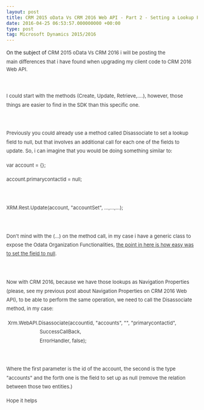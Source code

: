 ```yaml
---
layout: post
title: CRM 2015 oData Vs CRM 2016 Web API - Part 2 - Setting a Lookup Field with NULL
date: 2016-04-25 06:53:57.000000000 +00:00
type: post
tag: Microsoft Dynamics 2015/2016
---
```


<p><font size="2">On the subject of <span style="background-color:transparent;"><font color="#383838"><span style="line-height:1.8;">CRM 2015 oData Vs CRM 2016 i will be posting the main </span>differences that i have found when upgrading my client code to CRM 2016 Web API.</font></span></font></p>
<p><font size="2"><span style="background-color:transparent;"><font color="#383838"><span style="line-height:1.8;"><br /></span></font></span></font></p>
<p><font size="2"><span style="background-color:transparent;"><font color="#383838"><span style="line-height:1.8;">I could start with the methods (Create, Update, Retrieve,....), however, those things are easier to find in the SDK than this specific one.</span></font></span></font></p>
<p><font size="2"><span style="background-color:transparent;"><font color="#383838"><span style="line-height:1.8;"><br /></span></font></span></font></p>
<p><font size="2"><span style="background-color:transparent;"><font color="#383838"><span style="line-height:1.8;">Previously you could already use a method called Disassociate to set a lookup field to null, but that </span>involves<span style="line-height:1.8;"> an additional call for each one of the fields to update. So, i can imagine that you would be doing something similar to:</span></font></span></font></p>
<p><font size="2"><span style="background-color:transparent;"><font color="#383838"><span style="line-height:1.8;">var account = {};</span></font></span></font></p>
<p><font size="2"><span style="background-color:transparent;"><font color="#383838"><span style="line-height:1.8;">account.primarycontactid = null;</span></font></span></font></p>
<p><font size="2"><span style="background-color:transparent;"><font color="#383838"><span style="line-height:1.8;"><br /></span></font></span></font></p>
<p><font size="2"><span style="background-color:transparent;"><font color="#383838"><span style="line-height:1.8;">XRM.Rest.Update(account, &quot;accountSet&quot;, ...,...,...);</span></font></span></font></p>
<p><font size="2"><span style="background-color:transparent;"><font color="#383838"><span style="line-height:1.8;"><br /></span></font></span></font></p>
<p><font size="2"><span style="background-color:transparent;"><font color="#383838"><span style="line-height:1.8;">Don't mind with the (...) on the method call, in my case i have a generic class to expose the Odata Organization Functionalities, <u>the point in here is how easy was to set the field to null</u>.</span></font></span></font></p>
<p><font size="2"><span style="background-color:transparent;"><font color="#383838"><span style="line-height:1.8;"><br /></span></font></span></font></p>
<p><font size="2"><span style="background-color:transparent;"><font color="#383838"><span style="line-height:1.8;">Now with CRM 2016, because we have those lookups as Navigation Properties (please, see my previous post about Navigation Properties on CRM 2016 Web API), to be able to perform the same operation, we need to call the Disassociate method, in my case:</span></font></span></font></p>
<p></p>
<p><font size="2"><span style="background-color:transparent;"><font color="#383838"><span style="line-height:1.8;"><span> Xrm.WebAPI.Disassociate(accountid, &quot;accounts&quot;, &quot;&quot;, &quot;<span>primarycontactid</span>&quot;,<br />                        SuccessCallBack,<br />                        ErrorHandler, false);</span><br /></span></font></span></font></p>
<p><font size="2"><span style="background-color:transparent;"><font color="#383838"><span style="line-height:1.8;"><br /></span></font></span></font></p>
<p><font size="2"><span style="background-color:transparent;"><font color="#383838"><span style="line-height:1.8;">Where the first parameter is the id of the account, the second is the type &quot;accounts&quot; and the forth one is the field to set up as null (remove the relation between those two entities.)</span></font></span></font></p>
<p></p>
<p><font size="2"><span style="background-color:transparent;"><font color="#383838"><span style="line-height:1.8;">Hope it helps</span></font></span></font></p>
